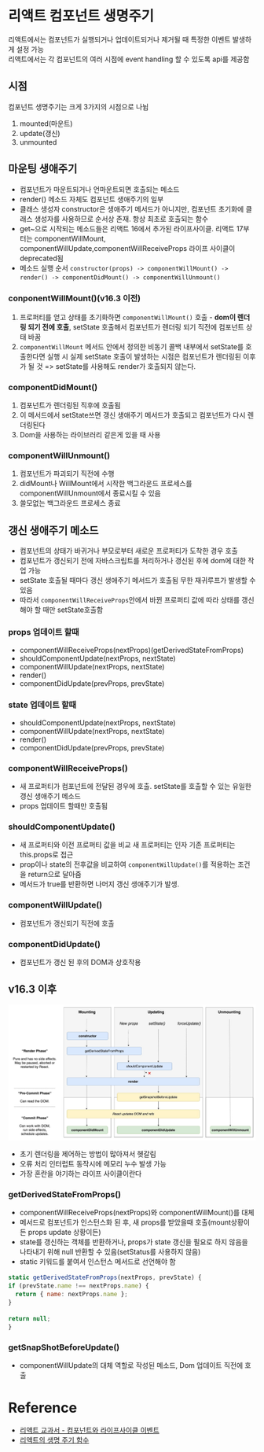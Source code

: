 # 리액트 컴포넌트 생명주기

리액트에서는 컴포넌트가 실행되거나 업데이트되거나 제거될 때 특정한 이벤트 발생하게 설정 가능  
리액트에서는 각 컴포넌트의 여러 시점에 event handling 할 수 있도록 api를 제공함 


## 시점

컴포넌트 생명주기는 크게 3가지의 시점으로 나뉨  
1. mounted(마운트)
2. update(갱신)
3. unmounted

## 마운팅 생애주기

- 컴포넌트가 마운트되거나 언마운트되면 호출되는 메소드
- render() 메소드 자체도 컴포넌트 생애주기의 일부
- 클래스 생성자 constructor은 생애주기 메서드가 아니지만, 컴포넌트 초기화에 클래스 생성자를 사용하므로 순서상 존재. 항상 최초로 호출되는 함수
- get~으로 시작되는 메소드들은 리액트 16에서 추가된 라이프사이클. 리액트 17부터는 componentWillMount, componentWillUpdate,componentWillReceiveProps 라이프 사이클이 deprecated됨
- 메소드 실행 순서 
`constructor(props) -> componentWillMount() -> render() ->
componentDidMount() -> componentWillUnmount()`

### conponentWillMount()(v16.3 이전)

  1. 프로퍼티를 얻고 상태를 초기화하면 `componentWillMount()` 호출 - **dom이 렌더링 되기 전에 호출**, setState 호출해서 컴포넌트가 렌더링 되기 직전에 컴포넌트 상태 바꿈
  2. `componentWillMount` 메서드 안에서 정의한 비동기 콜백 내부에서 setState를 호출한다면 실행 시 실제 setState 호출이 발생하는 시점은 컴포넌트가 렌더링된 이후가 될 것 => setState를 사용해도 render가 호출되지 않는다.

### componentDidMount()

  1. 컴포넌트가 렌더링된 직후에 호출됨
  2. 이 메서드에서 setState쓰면 갱신 생애주기 메서드가 호출되고 컴포넌트가 다시 렌더링된다 
  3. Dom을 사용하는 라이브러리 같은게 있을 때 사용

### componentWillUnmount()

  1. 컴포넌트가 파괴되기 직전에 수행
  2. didMount나 WillMount에서 시작한 백그라운드 프로세스를 componentWillUnmount에서 종료시킬 수 있음
  3. 쓸모없는 백그라운드 프로세스 종료

## 갱신 생애주기 메소드

- 컴포넌트의 상태가 바귀거나 부모로부터 새로운 프로퍼티가 도착한 경우 호출  
- 컴포넌트가 갱신되기 전에 자바스크립트를 처리하거나 갱신된 후에 dom에 대한 작업 가능    
- setState 호출될 때마다 갱신 생애주기 메서드가 호출됨 무한 재귀루프가 발생할 수 있음
- 따라서 `componentWillReceiveProps`안에서 바뀐 프로퍼티 값에 따라 상태를 갱신해야 할 때만 setState호출함

### props 업데이트 할때

- componentWillReceiveProps(nextProps)(getDerivedStateFromProps)
- shouldComponentUpdate(nextProps, nextState)
- componentWillUpdate(nextProps, nextState)
- render()
- componentDidUpdate(prevProps, prevState)

### state 업데이트 할때

- shouldComponentUpdate(nextProps, nextState)
- componentWillUpdate(nextProps, nextState)
- render()
- componentDidUpdate(prevProps, prevState)

### componentWillReceiveProps()

- 새 프로퍼티가 컴포넌트에 전달된 경우에 호출. setState를 호출할 수 있는 유일한 갱신 생애주기 메소드
- props 업데이트 할때만 호출됨

### shouldComponentUpdate()

- 새 프로퍼티와 이전 프로퍼티 값을 비교 새 프로퍼티는 인자 기존 프로퍼티는 this.props로 접근
- prop이나 state의 전후값을 비교하여 `componentWillUpdate()`를 적용하는 조건을 return으로 달아줌
- 메서드가 true를 반환하면 나머지 갱신 생애주기가 발생. 

### componentWillUpdate()

- 컴포넌트가 갱신되기 직전에 호출 

### componentDidUpdate()

- 컴포넌트가 갱신 된 후의 DOM과 상호작용

## v16.3 이후 

![reactLifesycle](../img/lifesycle.jpeg)
- 초기 렌더링을 제어하는 방법이 많아져서 헷갈림
- 오류 처리 인터럽트 동작시에 메모리 누수 발생 가능
- 가장 혼란을 야기하는 라이프 사이클이란다

### getDerivedStateFromProps()

- componentWillReceiveProps(nextProps)와 componentWillMount()를 대체
- 메서드로 컴포넌트가 인스턴스화 된 후, 새 props를 받았을때 호출(mount상황이든 props update 상황이든)
- state를 갱신하는 객체를 반환하거나, props가 state 갱신을 필요로 하지 않음을 나타내기 위해 null 반환할 수 있음(setStatus를 사용하지 않음)
- static 키워드를 붙여서 인스턴스 메서드로 선언해야 함

```jsx
static getDerivedStateFromProps(nextProps, prevState) {
if (prevState.name !== nextProps.name) {
  return { name: nextProps.name };
}

return null;
}
```

### getSnapShotBeforeUpdate()

-  componentWillUpdate의 대체 역할로 작성된 메소드, Dom 업데이트 직전에 호출


# Reference
 - [리액트 교과서 - 컴포넌트와 라이프사이클 이벤트](https://velog.io/@kyusung/%EB%A6%AC%EC%95%A1%ED%8A%B8-%EA%B5%90%EA%B3%BC%EC%84%9C-%EC%BB%B4%ED%8F%AC%EB%84%8C%ED%8A%B8%EC%99%80-%EB%9D%BC%EC%9D%B4%ED%94%84%EC%82%AC%EC%9D%B4%ED%81%B4-%EC%9D%B4%EB%B2%A4%ED%8A%B8)
 - [리액트의 생명 주기 함수](https://www.zerocho.com/category/React/post/579b5ec26958781500ed9955)